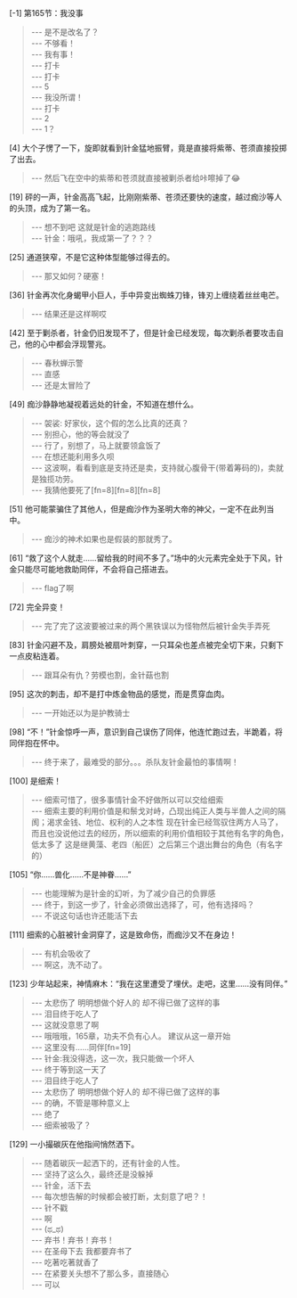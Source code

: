 
[-1] 第165节：我没事
>--- 是不是改名了？<br>
>--- 不够看！<br>
>--- 我有事！<br>
>--- 打卡<br>
>--- 打卡<br>
>--- 5<br>
>--- 我没所谓！<br>
>--- 打卡<br>
>--- 2<br>
>--- 1？<br>

[4] 大个子愣了一下，旋即就看到针金猛地振臂，竟是直接将紫蒂、苍须直接投掷了出去。
>--- 然后飞在空中的紫蒂和苍须就直接被剿杀者给咔嚓掉了😂<br>

[19] 砰的一声，针金高高飞起，比刚刚紫蒂、苍须还要快的速度，越过痂沙等人的头顶，成为了第一名。
>--- 想不到吧 这就是针金的逃跑路线<br>
>--- 针金：哦吼，我成第一了？？？<br>

[25] 通道狭窄，不是它这种体型能够过得去的。
>--- 那又如何？硬塞！<br>

[36] 针金再次化身蝎甲小巨人，手中异变出蜘蛛刀锋，锋刃上缠绕着丝丝电芒。
>--- 结果还是这样啊哎<br>

[42] 至于剿杀者，针金仍旧发现不了，但是针金已经发现，每次剿杀者要攻击自己，他的心中都会浮现警兆。
>--- 春秋蝉示警<br>
>--- 直感<br>
>--- 还是太冒险了<br>

[49] 痂沙静静地凝视着远处的针金，不知道在想什么。
>--- 袈裟: 好家伙，这个假的怎么比真的还真？<br>
>--- 别担心，他的等会就没了<br>
>--- 行了，别想了，马上就要领盒饭了<br>
>--- 在想还能利用多久呗<br>
>--- 这波啊，看看到底是支持还是卖，支持就心腹骨干(带着筹码的)，卖就是独揽功劳。<br>
>--- 我猜他要死了[fn=8][fn=8][fn=8]<br>

[51] 他可能蒙骗住了其他人，但是痂沙作为圣明大帝的神父，一定不在此列当中。
>--- 痂沙的神术如果也是假装的那就秀了。<br>

[61] “救了这个人就走……留给我的时间不多了。”场中的火元素完全处于下风，针金只能尽可能地救助同伴，不会将自己搭进去。
>--- flag了啊<br>

[72] 完全异变！
>--- 完了完了这波要被过来的两个黑铁误以为怪物然后被针金失手弄死<br>

[83] 针金闪避不及，肩膀处被扇叶刺穿，一只耳朵也差点被完全切下来，只剩下一点皮粘连着。
>--- 跟耳朵有仇？劳模也割，金针菇也割<br>

[95] 这次的刺击，却不是打中炼金物品的感觉，而是贯穿血肉。
>--- 一开始还以为是护教骑士<br>

[98] “不！”针金惊呼一声，意识到自己误伤了同伴，他连忙跑过去，半跪着，将同伴抱在怀中。
>--- 终于来了，最难受的部分。。。杀队友针金最怕的事情啊！<br>

[100] 是细索！
>--- 细索可惜了，很多事情针金不好做所以可以交给细索<br>
>--- 细索主要的利用价值是和鬃戈对峙，凸现出纯正人类与半兽人之间的隔阂；渴求金钱、地位、权利的人之本性
现在针金已经驾驭住两方人马了，而且也没说他过去的经历，所以细索的利用价值相较于其他有名字的角色，低太多了
这是继黄藻、老四（船匠）之后第三个退出舞台的角色（有名字的）<br>

[105] “你……兽化……不是神眷……”
>--- 也能理解为是针金的幻听，为了减少自己的负罪感<br>
>--- 终于，到这一步了，针金必须做出选择了，可，他有选择吗？<br>
>--- 不说这句话也许还能活下去<br>

[111] 细索的心脏被针金洞穿了，这是致命伤，而痂沙又不在身边！
>--- 有机会吸收了<br>
>--- 啊这，洗不动了。<br>

[123] 少年站起来，神情麻木：“我在这里遭受了埋伏。走吧，这里……没有同伴。”
>--- 太悲伤了  明明想做个好人的  却不得已做了这样的事<br>
>--- 泪目终于吃人了<br>
>--- 这就没意思了啊<br>
>--- 哦哦哦，165章，功夫不负有心人。
建议从这一章开始<br>
>--- 这里没有……同伴[fn=19]<br>
>--- 针金:我没得选，这一次，我只能做一个坏人<br>
>--- 终于等到这一天了<br>
>--- 泪目终于吃人了<br>
>--- 太悲伤了  明明想做个好人的  却不得已做了这样的事<br>
>--- 的确，不管是哪种意义上<br>
>--- 绝了<br>
>--- 细索被吸了？<br>

[129] 一小撮碳灰在他指间悄然洒下。
>--- 随着碳灰一起洒下的，还有针金的人性。<br>
>--- 坚持了这么久，最终还是没躲掉<br>
>--- 针金，活下去<br>
>--- 每次想告解的时候都会被打断，太刻意了吧？！<br>
>--- 针不戳<br>
>--- 啊<br>
>--- (ಥ_ಥ)<br>
>--- 弃书！弃书！弃书！<br>
>--- 在圣母下去  我都要弃书了<br>
>--- 吃著吃著就香了<br>
>--- 在紧要关头想不了那么多，直接随心<br>
>--- 可以<br>
